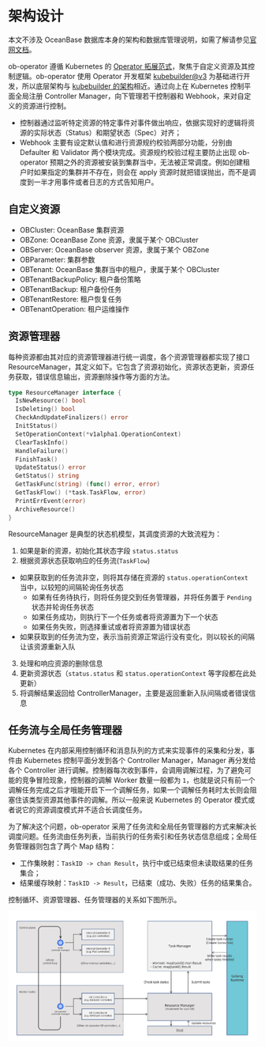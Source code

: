 # 架构设计

本文不涉及 OceanBase 数据库本身的架构和数据库管理说明，如需了解请参见[官网文档](https://www.oceanbase.com/docs/common-oceanbase-database-cn-1000000000217922)。

ob-operator 遵循 Kubernetes 的 [Operator 拓展范式](https://kubernetes.io/docs/concepts/extend-kubernetes/operator/)，聚焦于自定义资源及其控制逻辑。ob-operator 使用 Operator 开发框架 [kubebuilder@v3](https://book.kubebuilder.io/introduction) 为基础进行开发，所以底层架构与 [kubebuilder 的架构](https://book.kubebuilder.io/architecture)相近。通过向上在 Kubernetes 控制平面全局注册 Controller Manager，向下管理若干控制器和 Webhook，来对自定义的资源进行控制。

* 控制器通过监听特定资源的特定事件对事件做出响应，依据实现好的逻辑将资源的实际状态（Status）和期望状态（Spec）对齐；
* Webhook 主要有设定默认值和进行资源规约校验两部分功能，分别由 Defaulter 和 Validator 两个模块完成。资源规约校验过程主要防止出现 ob-operator 预期之外的资源被安装到集群当中，无法被正常调度。例如创建租户时如果指定的集群并不存在，则会在 apply 资源时就把错误抛出，而不是调度到一半才用事件或者日志的方式告知用户。

## 自定义资源

* OBCluster: OceanBase 集群资源
* OBZone: OceanBase Zone 资源，隶属于某个 OBCluster
* OBServer: OceanBase observer 资源，隶属于某个 OBZone
* OBParameter: 集群参数
* OBTenant: OceanBase 集群当中的租户，隶属于某个 OBCluster
* OBTenantBackupPolicy: 租户备份策略
* OBTenantBackup: 租户备份任务
* OBTenantRestore: 租户恢复任务
* OBTenantOperation: 租户运维操作

## 资源管理器

每种资源都由其对应的资源管理器进行统一调度，各个资源管理器都实现了接口ResourceManager，其定义如下。它包含了资源初始化，资源状态更新，资源任务获取，错误信息输出，资源删除操作等方面的方法。

```go
type ResourceManager interface {
  IsNewResource() bool
  IsDeleting() bool
  CheckAndUpdateFinalizers() error
  InitStatus()
  SetOperationContext(*v1alpha1.OperationContext)
  ClearTaskInfo()
  HandleFailure()
  FinishTask()
  UpdateStatus() error
  GetStatus() string
  GetTaskFunc(string) (func() error, error)
  GetTaskFlow() (*task.TaskFlow, error)
  PrintErrEvent(error)
  ArchiveResource()
}
```

ResourceManager 是典型的状态机模型，其调度资源的大致流程为：
1. 如果是新的资源，初始化其状态字段 `status.status`
2. 根据资源状态获取响应的任务流(`TaskFlow`)
  * 如果获取到的任务流非空，则将其存储在资源的 `status.operationContext` 当中，以较短的间隔轮询任务状态
    * 如果有任务待执行，则将任务提交到任务管理器，并将任务置于 `Pending` 状态并轮询任务状态
    * 如果任务成功，则执行下一个任务或者将资源置为下一个状态
    * 如果任务失败，则选择重试或者将资源置为错误状态
  * 如果获取到的任务流为空，表示当前资源正常运行没有变化，则以较长的间隔让该资源重新入队
3. 处理和响应资源的删除信息
4. 更新资源状态（`status.status` 和 `status.operationContext` 等字段都在此处更新）
5. 将调解结果返回给 ControllerManager，主要是返回重新入队间隔或者错误信息

## 任务流与全局任务管理器

Kubernetes 在内部采用控制循环和消息队列的方式来实现事件的采集和分发，事件由 Kubernetes 控制平面分发到各个 Controller Manager，Manager 再分发给各个 Controller 进行调解。控制器每次收到事件，会调用调解过程，为了避免可能的竞争冒险现象，控制器的调解 Worker 数量一般都为 `1`，也就是说只有前一个调解任务完成之后才哦能开启下一个调解任务，如果一个调解任务耗时太长则会阻塞住该类型资源其他事件的调解。所以一般来说 Kubernetes 的 Operator 模式或者说它的资源调度模式并不适合长调度任务。

为了解决这个问题，ob-operator 采用了任务流和全局任务管理器的方式来解决长调度问题。任务流由任务列表，当前执行的任务索引和任务状态信息组成；全局任务管理器则包含了两个 Map 结构：

* 工作集映射：`TaskID -> chan Result`，执行中或已结束但未读取结果的任务集合；
* 结果缓存映射：`TaskID -> Result`，已结束（成功、失败）任务的结果集合。

控制循环、资源管理器、任务管理器的关系如下图所示。

![控制循环、资源管理器、任务管理器的关系](/img/ob-operator-arch.png)
